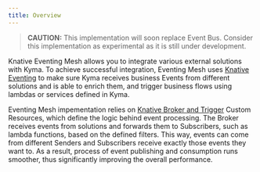 ```yaml
---
title: Overview
---
```



>**CAUTION:** This implementation will soon replace Event Bus. Consider this implementation as experimental as it is still under development.


Knative Eventing Mesh allows you to integrate various external solutions with Kyma. To achieve successful integration, Eventing Mesh uses [Knative Eventing](https://knative.dev/docs/eventing/) to make sure Kyma receives business Events from different solutions and is able to enrich them, and trigger business flows using lambdas or services defined in Kyma. 

Eventing Mesh impementation relies on [Knative Broker and Trigger](https://knative.dev/docs/eventing/broker-trigger/) Custom Resources, which define the logic behind event processing. The Broker receives events from solutions and forwards them to Subscribers, such as lambda functions, based on the defined filters.
This way, events can come from different Senders and Subscribers receive exactly those events they want to. 
As a result, process of event publishing and consumption runs smoother, thus significantly improving the overall performance. 

